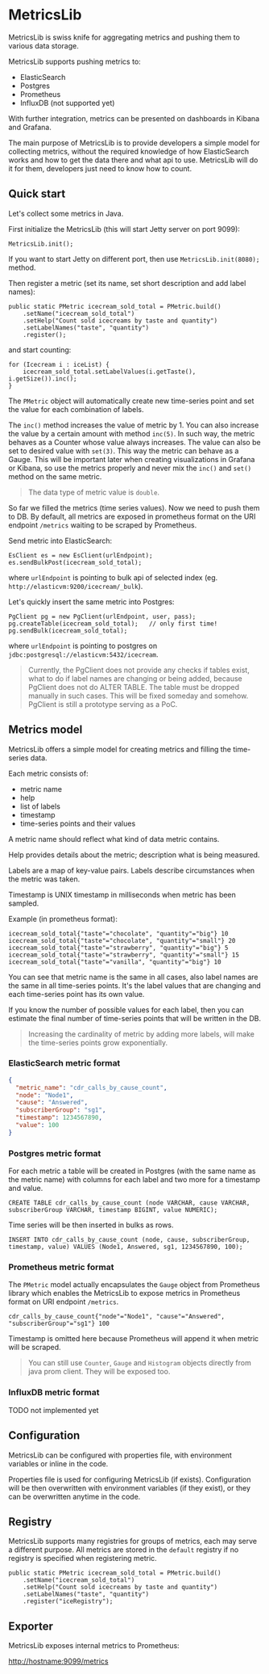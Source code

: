 # MetricsLib

MetricsLib is swiss knife for aggregating metrics and pushing them to various data storage.

MetricsLib supports pushing metrics to:
- ElasticSearch
- Postgres
- Prometheus
- InfluxDB (not supported yet)

With further integration, metrics can be presented on dashboards in Kibana and Grafana.

The main purpose of MetricsLib is to provide developers a simple model for collecting metrics, without the 
required knowledge of how ElasticSearch works and how to get the data there and what api to use.
MetricsLib will do it for them, developers just need to know how to count.

## Quick start

Let's collect some metrics in Java.

First initialize the MetricsLib (this will start Jetty server on port 9099):

```
MetricsLib.init();
```

If you want to start Jetty on different port, then use `MetricsLib.init(8080);` method.

Then register a metric (set its name, set short description and add label names):

```
public static PMetric icecream_sold_total = PMetric.build()
    .setName("icecream_sold_total")
    .setHelp("Count sold icecreams by taste and quantity")
    .setLabelNames("taste", "quantity")
    .register();
```

and start counting:

```
for (Icecream i : iceList) {
    icecream_sold_total.setLabelValues(i.getTaste(), i.getSize()).inc();
}
```

The `PMetric` object will automatically create new time-series point and set the value for each combination 
of labels.

The `inc()` method increases the value of metric by 1. You can also increase the value by a certain amount with 
method `inc(5)`. In such way, the metric behaves as a Counter whose value always increases.
The value can also be set to desired value with `set(3)`. This way the metric can behave as a Gauge.
This will be important later when creating visualizations in Grafana or Kibana, so use the metrics properly and 
never mix the `inc()` and `set()` method on the same metric.

> The data type of metric value is `double`.

So far we filled the metrics (time series values). Now we need to push them to DB.
By default, all metrics are exposed in prometheus format on the URI endpoint `/metrics` waiting to be scraped by Prometheus.

Send metric into ElasticSearch:

```
EsClient es = new EsClient(urlEndpoint);
es.sendBulkPost(icecream_sold_total);
```

where `urlEndpoint` is pointing to bulk api of selected index (eg. `http://elasticvm:9200/icecream/_bulk`).

Let's quickly insert the same metric into Postgres:

```
PgClient pg = new PgClient(urlEndpoint, user, pass);
pg.createTable(icecream_sold_total);   // only first time!
pg.sendBulk(icecream_sold_total);
```

where `urlEndpoint` is pointing to postgres on `jdbc:postgresql://elasticvm:5432/icecream`.

> Currently, the PgClient does not provide any checks if tables exist, what to do if label 
names are changing or being added, because PgClient does not do ALTER TABLE. The table must be dropped manually in such cases.
This will be fixed someday and somehow. PgClient is still a prototype serving as a PoC.


## Metrics model

MetricsLib offers a simple model for creating metrics and filling the time-series data.

Each metric consists of:
- metric name
- help
- list of labels
- timestamp
- time-series points and their values

A metric name should reflect what kind of data metric contains.

Help provides details about the metric; description what is being measured.

Labels are a map of key-value pairs. Labels describe circumstances when the metric was taken.

Timestamp is UNIX timestamp in milliseconds when metric has been sampled.

Example (in prometheus format):

```
icecream_sold_total{"taste"="chocolate", "quantity"="big"} 10
icecream_sold_total{"taste"="chocolate", "quantity"="small"} 20
icecream_sold_total{"taste"="strawberry", "quantity"="big"} 5
icecream_sold_total{"taste"="strawberry", "quantity"="small"} 15
icecream_sold_total{"taste"="vanilla", "quantity"="big"} 10
```

You can see that metric name is the same in all cases, also label names are the same in all time-series points. 
It's the label values that are changing and each time-series point has its own value.

If you know the number of possible values for each label, then you can estimate the final number of time-series 
points that will be written in the DB.

> Increasing the cardinality of metric by adding more labels, will make the time-series points grow exponentially.



### ElasticSearch metric format

```json
{
  "metric_name": "cdr_calls_by_cause_count",
  "node": "Node1",
  "cause": "Answered",
  "subscriberGroup": "sg1",
  "timestamp": 1234567890,
  "value": 100
}
```

### Postgres metric format

For each metric a table will be created in Postgres (with the same name as the metric name) with columns 
for each label and two more for a timestamp and value.

```roomsql
CREATE TABLE cdr_calls_by_cause_count (node VARCHAR, cause VARCHAR, subscriberGroup VARCHAR, timestamp BIGINT, value NUMERIC);
```

Time series will be then inserted in bulks as rows.

````roomsql
INSERT INTO cdr_calls_by_cause_count (node, cause, subscriberGroup, timestamp, value) VALUES (Node1, Answered, sg1, 1234567890, 100);
````

### Prometheus metric format

The `PMetric` model actually encapsulates the `Gauge` object from Prometheus library which enables the 
MetricsLib to expose metrics in Prometheus format on URI endpoint `/metrics`.

```
cdr_calls_by_cause_count{"node"="Node1", "cause"="Answered", "subscriberGroup"="sg1"} 100
```

Timestamp is omitted here because Prometheus will append it when metric will be scraped.

> You can still use `Counter`, `Gauge` and `Histogram` objects directly from java prom client. They will be exposed too.

### InfluxDB metric format

TODO not implemented yet


## Configuration

MetricsLib can be configured with properties file, with environment variables or inline in the code.

Properties file is used for configuring MetricsLib (if exists). Configuration will be 
then overwritten with environment variables (if they exist), or they can be overwritten anytime 
in the code.



## Registry

MetricsLib supports many registries for groups of metrics, each may serve a different purpose.
All metrics are stored in the `default` registry if no registry is specified when registering metric.

```
public static PMetric icecream_sold_total = PMetric.build()
    .setName("icecream_sold_total")
    .setHelp("Count sold icecreams by taste and quantity")
    .setLabelNames("taste", "quantity")
    .register("iceRegistry");
```



## Exporter

MetricsLib exposes internal metrics to Prometheus:

[http://hostname:9099/metrics](http://hostname:9099/metrics)




